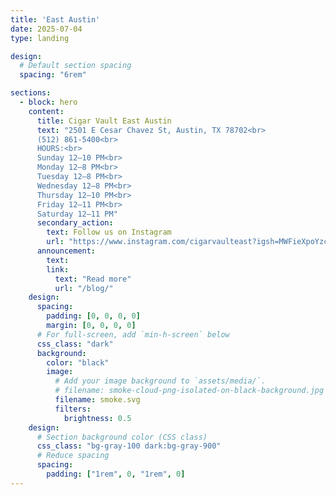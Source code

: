```yaml
---
title: 'East Austin'
date: 2025-07-04
type: landing

design:
  # Default section spacing
  spacing: "6rem"

sections:
  - block: hero
    content:
      title: Cigar Vault East Austin
      text: "2501 E Cesar Chavez St, Austin, TX 78702<br>
      (512) 861-5400<br>
      HOURS:<br>
      Sunday 12–10 PM<br>
      Monday 12–8 PM<br>
      Tuesday 12–8 PM<br>
      Wednesday 12–8 PM<br>
      Thursday 12–10 PM<br>
      Friday 12–11 PM<br>
      Saturday 12–11 PM"
      secondary_action:
        text: Follow us on Instagram
        url: "https://www.instagram.com/cigarvaulteast?igsh=MWFieXpoYzc3YTBpcw==/"
      announcement:
        text: 
        link:
          text: "Read more"
          url: "/blog/"
    design:
      spacing:
        padding: [0, 0, 0, 0]
        margin: [0, 0, 0, 0]
      # For full-screen, add `min-h-screen` below
      css_class: "dark"
      background:
        color: "black"
        image:
          # Add your image background to `assets/media/`.
          # filename: smoke-cloud-png-isolated-on-black-background.jpg
          filename: smoke.svg
          filters:
            brightness: 0.5
    design:
      # Section background color (CSS class)
      css_class: "bg-gray-100 dark:bg-gray-900"
      # Reduce spacing
      spacing:
        padding: ["1rem", 0, "1rem", 0]
---
```

